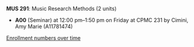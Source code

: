 **MUS 291**: Music Research Methods (2 units)

- **A00** (Seminar) at 12:00 pm–1:50 pm on Friday at CPMC 231 by Cimini, Amy Marie (A11781474)

[Enrollment numbers over time](./MUS291.tsv)
